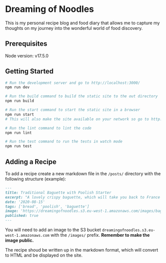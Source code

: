# Dreaming of Noodles

This is my personal recipe blog and food diary that allows me to capture my thoughts on my journey into the wonderful world of food discovery. 

## Prerequisites

Node version: v17.5.0

## Getting Started

```bash
# Run the development server and go to http://localhost:3000/
npm run dev

# Run the build command to build the static site to the out directory
npm run build

# Run the start command to start the static site in a browser
npm run start
# This will also make the site available on your network so go to http://<ip>:3000/

# Run the lint command to lint the code
npm run lint

# Run the test command to run the tests in watch mode
npm run test
```

## Adding a Recipe

To add a recipe create a new markdown file in the `/posts/` directory with the following structure (example):
    
```markdown
---
title: Traditional Baguette with Poolish Starter
excerpt: "A lovely crispy baguette, which will take you back to France as soon as you hear the crunch of the crust under your knife."
date: '2020-08-15'
tags: ['bread', 'poolish', 'baguette']
image: 'https://dreamingofnoodles.s3.eu-west-1.amazonaws.com/images/baguette-with-poolish.jpeg'
published: true
---
```

You will need to add an image to the S3 bucket `dreamingofnoodles.s3.eu-west-1.amazonaws.com` with the `/images/` prefix. __Remember to make the image public.__

The recipe shoud be written up in the markdown format, which will convert to HTML and be displayed on the site.